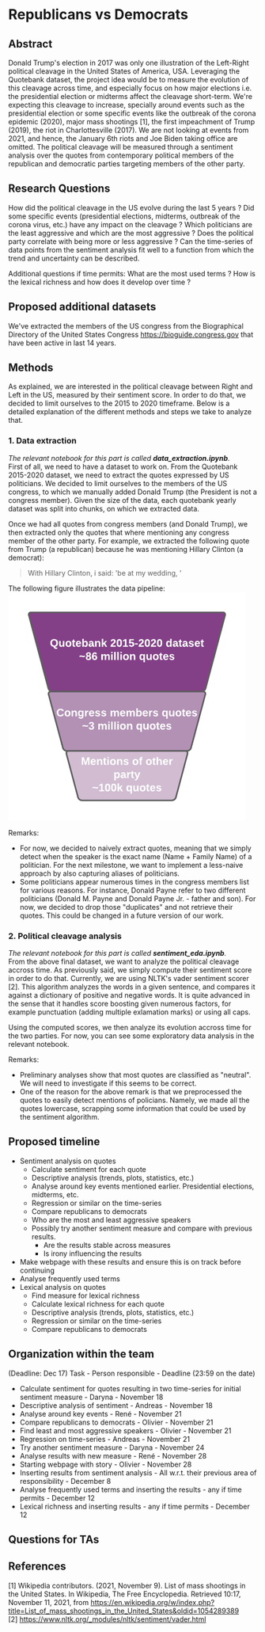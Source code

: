 # Republicans vs Democrats

## Abstract 

Donald Trump's election in 2017 was only one illustration of the Left-Right political cleavage in the United States of America, USA. Leveraging the Quotebank dataset, the project idea would be to measure the evolution of this cleavage across time, and especially focus on how major elections i.e. the presidential election or midterms affect the cleavage short-term. We're expecting this cleavage to increase, specially around events such as the presidential election or some specific events like the outbreak of the corona epidemic (2020), major mass shootings [1], the first impeachment of Trump (2019), the riot in Charlottesville (2017). We are not looking at events from 2021, and hence, the January 6th riots and Joe Biden taking office are omitted.
The political cleavage will be measured through a sentiment analysis over the quotes from contemporary political members of the republican and democratic parties targeting members of the other party.

## Research Questions

How did the political cleavage in the US evolve during the last 5 years ?
Did some specific events (presidential elections, midterms, outbreak of the corona virus, etc.) have any impact on the cleavage ?
Which politicians are the least aggressive and which are the most aggressive ?
Does the political party correlate with being more or less aggressive ?
Can the time-series of data points from the sentiment analysis fit well to a function from which the trend and uncertainty can be described. 

Additional questions if time permits:
What are the most used terms ?
How is the lexical richness and how does it develop over time ?

## Proposed additional datasets

We've extracted the members of the US congress from the Biographical Directory of the United States Congress https://bioguide.congress.gov that have been active in last 14 years.

## Methods

As explained, we are interested in the political cleavage between Right and Left in the US, measured by their sentiment score. In order to do that, we decided to limit ourselves to the 2015 to 2020 timeframe. Below is a detailed explanation of the different methods and steps we take to analyze that.

### 1. Data extraction	
_The relevant notebook for this part is called **data_extraction.ipynb**._  
First of all, we need to have a dataset to work on. From the Quotebank 2015-2020 dataset, we need to extract the quotes expressed by US politicians. We decided to limit ourselves to the members of the US congress, to which we manually added Donald Trump (the President is not a congress member). Given the size of the data, each quotebank yearly dataset was split into chunks, on which we extracted data. 

Once we had all quotes from congress members (and Donald Trump), we then extracted only the quotes that where mentioning any congress member of the other party. For example, we extracted the following quote from Trump (a republican) because he was mentioning Hillary Clinton (a democrat):
> With Hillary Clinton, i said: 'be at my wedding, '

The following figure illustrates the data pipeline:  
![Data pipeline](figures/data_pipe.png)

Remarks:
- For now, we decided to naively extract quotes, meaning that we simply detect when the speaker is the exact name (Name + Family Name) of a politician. For the next milestone, we want to implement a less-naive approach by also capturing aliases of politicians.
- Some politicians appear numerous times in the congress members list for various reasons. For instance, Donald Payne refer to two different politicians (Donald M. Payne and Donald Payne Jr. - father and son). For now, we decided to drop those "duplicates" and not retrieve their quotes. This could be changed in a future version of our work.

### 2. Political cleavage analysis
_The relevant notebook for this part is called **sentiment_eda.ipynb**._  
From the above final dataset, we want to analyze the political cleavage accross time. As previously said, we simply compute their sentiment score in order to do that. Currently, we are using NLTK's vader sentiment scorer [2]. This algorithm analyzes the words in a given sentence, and compares it against a dictionary of positive and negative words. It is quite advanced in the sense that it handles score boosting given numerous factors, for example punctuation (adding multiple exlamation marks) or using all caps. 

Using the computed scores, we then analyze its evolution accross time for the two parties. For now, you can see some exploratory data analysis in the relevant notebook.

Remarks:
- Preliminary analyses show that most quotes are classified as "neutral". We will need to investigate if this seems to be correct.
- One of the reason for the above remark is that we preprocessed the quotes to easily detect mentions of policians. Namely, we made all the quotes lowercase, scrapping some information that could be used by the sentiment algorithm.

## Proposed timeline

- Sentiment analysis on quotes
    - Calculate sentiment for each quote
    - Descriptive analysis (trends, plots, statistics, etc.)
    - Analyse around key events mentioned earlier. Presidential elections, midterms, etc.
    - Regression or similar on the time-series
    - Compare republicans to democrats
    - Who are the most and least aggressive speakers
    - Possibly try another sentiment measure and compare with previous results.
        - Are the results stable across measures
        - Is irony influencing the results
- Make webpage with these results and ensure this is on track before continuing
- Analyse frequently used terms
- Lexical analysis on quotes
    - Find measure for lexical richness
    - Calculate lexical richness for each quote
    - Descriptive analysis (trends, plots, statistics, etc.)
    - Regression or similar on the time-series
    - Compare republicans to democrats

## Organization within the team

(Deadline: Dec 17)
Task - Person responsible - Deadline (23:59 on the date)

- Calculate sentiment for quotes resulting in two time-series for initial sentiment measure - Daryna - November 18
- Descriptive analysis of sentiment - Andreas - November 18
- Analyse around key events - René - November 21
- Compare republicans to democrats - Olivier - November 21
- Find least and most aggressive speakers - Olivier - November 21
- Regression on time-series - Andreas - November 21
- Try another sentiment measure - Daryna - November 24
- Analyse results with new measure - René - November 28
- Starting webpage with story - Olivier - November 28
- Inserting results from sentiment analysis - All w.r.t. their previous area of responsibility - December 8
- Analyse frequently used terms and inserting the results - any if time permits - December 12
- Lexical richness and inserting results - any if time permits - December 12

## Questions for TAs 


## References
[1] Wikipedia contributors. (2021, November 9). List of mass shootings in the United States. In Wikipedia, The Free Encyclopedia. Retrieved 10:17, November 11, 2021, from https://en.wikipedia.org/w/index.php?title=List_of_mass_shootings_in_the_United_States&oldid=1054289389  
[2] https://www.nltk.org/_modules/nltk/sentiment/vader.html
